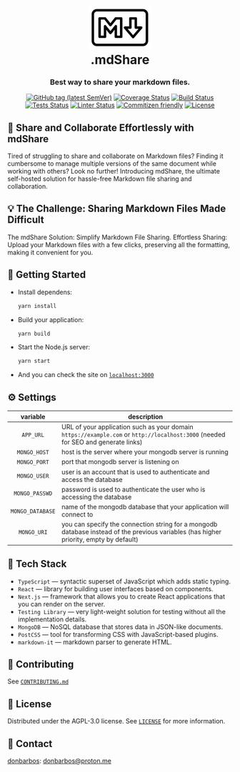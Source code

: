 <!-- Original file: https://www.iconfinder.com/icons/4394350/logo_logos_markdown_icon -->
<h1 align="center">
  <a href="https://md-share.vercel.app">
    <img alt="Markdown" src="./public/favicon.svg" width="140" /><br/>
  </a>
  .mdShare
</h1>

<h3 align="center">
  Best way to share your markdown files.
</h3>

<p align="center">
  <a href="https://github.com/donBarbos/md-share/tags"><img alt="GitHub tag (latest SemVer)" src="https://img.shields.io/github/v/tag/donBarbos/md-share"></a>
  <a href="https://codecov.io/gh/donBarbos/md-share" ><img alt="Coverage Status" src="https://codecov.io/gh/donBarbos/md-share/branch/main/graph/badge.svg?token=0O5750DY6J"/></a>
  <a href="https://github.com/donBarbos/md-share/actions/workflows/build.yml"><img alt="Build Status" src="https://img.shields.io/github/actions/workflow/status/donBarbos/md-share/build.yml?label=build"></a>
  <a href="https://github.com/donBarbos/md-share/actions/workflows/tests.yml"><img alt="Tests Status" src="https://img.shields.io/github/actions/workflow/status/donBarbos/md-share/tests.yml?label=tests"></a>
  <a href="https://github.com/donBarbos/md-share/actions/workflows/lint.yml"><img alt="Linter Status" src="https://img.shields.io/github/actions/workflow/status/donBarbos/md-share/lint.yml?label=lint"></a>
  <a href="http://commitizen.github.io/cz-cli/"><img alt="Commitizen friendly" src="https://img.shields.io/badge/commitizen-friendly-brightgreen.svg"></a>
  <a href="https://github.com/donBarbos/md-share/blob/master/LICENSE"><img src="https://img.shields.io/badge/License-AGPL_v3-blue.svg" alt="License"></a>
</p>

## 📄 Share and Collaborate Effortlessly with mdShare

Tired of struggling to share and collaborate on Markdown files? Finding it cumbersome to manage multiple versions of the same document while working with others? Look no further! Introducing mdShare, the ultimate self-hosted solution for hassle-free Markdown file sharing and collaboration.

## 💡 The Challenge: Sharing Markdown Files Made Difficult

The mdShare Solution: Simplify Markdown File Sharing. Effortless Sharing: Upload your Markdown files with a few clicks, preserving all the formatting, making it convenient for you.

## 🚀 Getting Started

- Install dependens:

  ```bash
  yarn install
  ```

- Build your application:

  ```bash
  yarn build
  ```

- Start the Node.js server:

  ```bash
  yarn start
  ```

- And you can check the site on [`localhost:3000`](http://localhost:3000)

## ⚙️ Settings

|     variable     | description                                                                                                                            |
| :--------------: | -------------------------------------------------------------------------------------------------------------------------------------- |
|    `APP_URL`     | URL of your application such as your domain `https://example.com` or `http://localhost:3000` (needed for SEO and generate links)       |
|   `MONGO_HOST`   | host is the server where your mongodb server is running                                                                                |
|   `MONGO_PORT`   | port that mongodb server is listening on                                                                                               |
|   `MONGO_USER`   | user is an account that is used to authenticate and access the database                                                                |
|  `MONGO_PASSWD`  | password is used to authenticate the user who is accessing the database                                                                |
| `MONGO_DATABASE` | name of the mongodb database that your application will connect to                                                                     |
|   `MONGO_URI`    | you can specify the connection string for a mongodb database instead of the previous variables (has higher priority, empty by default) |

## 🔧 Tech Stack

- `TypeScript` — syntactic superset of JavaScript which adds static typing.
- `React` — library for building user interfaces based on components.
- `Next.js` — framework that allows you to create React applications that you can render on the server.
- `Testing Library` — very light-weight solution for testing without all the implementation details.
- `MongoDB` — NoSQL database that stores data in JSON-like documents.
- `PostCSS` — tool for transforming CSS with JavaScript-based plugins.
- `markdown-it` — markdown parser to generate HTML.

## 🤝 Contributing

See [`CONTRIBUTING.md`](./CONTRIBUTING.md)

## 📝 License

Distributed under the AGPL-3.0 license. See [`LICENSE`](./LICENSE) for more information.

## 📢 Contact

[donbarbos](https://github.com/donBarbos): donbarbos@proton.me
